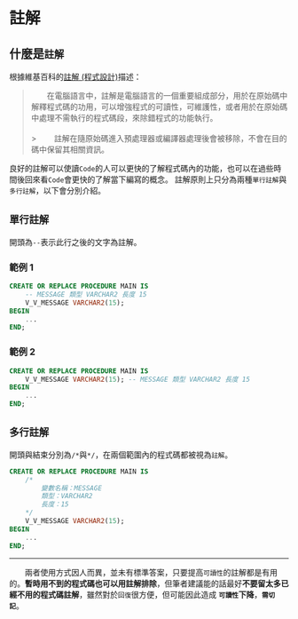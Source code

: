 # 註解

## 什麼是`註解`

根據維基百科的[註解 (程式設計)](<https://zh.wikipedia.org/zh-tw/%E8%A8%BB%E8%A7%A3_(%E7%A8%8B%E5%BC%8F%E8%A8%AD%E8%A8%88)>)描述：

> &emsp;&emsp;在電腦語言中，註解是電腦語言的一個重要組成部分，用於在原始碼中解釋程式碼的功用，可以增強程式的可讀性，可維護性，或者用於在原始碼中處理不需執行的程式碼段，來除錯程式的功能執行。<br/><br/> > &emsp;&emsp;註解在隨原始碼進入預處理器或編譯器處理後會被移除，不會在目的碼中保留其相關資訊。

良好的註解可以使讀`Code`的人可以更快的了解程式碼內的功能，也可以在過些時間後回來看`Code`會更快的了解當下編寫的概念。
註解原則上只分為兩種`單行註解`與`多行註解`，以下會分別介紹。

## `單行註解`

開頭為`--`表示此行之後的文字為註解。

### 範例 1

```SQL
CREATE OR REPLACE PROCEDURE MAIN IS
    -- MESSAGE 類型 VARCHAR2 長度 15
    V_V_MESSAGE VARCHAR2(15);
BEGIN
    ...
END;
```

### 範例 2

```SQL
CREATE OR REPLACE PROCEDURE MAIN IS
    V_V_MESSAGE VARCHAR2(15); -- MESSAGE 類型 VARCHAR2 長度 15
BEGIN
    ...
END;
```

## `多行註解`

開頭與結束分別為`/*`與`*/`，在兩個範圍內的程式碼都被視為`註解`。

```SQL
CREATE OR REPLACE PROCEDURE MAIN IS
    /*
        變數名稱：MESSAGE
        類型：VARCHAR2
        長度：15
    */
    V_V_MESSAGE VARCHAR2(15);
BEGIN
    ...
END;
```

---

&emsp;&emsp;兩者使用方式因人而異，並未有標準答案，只要提高`可讀性`的註解都是有用的。**暫時用不到的程式碼也可以用註解排除**，但筆者建議能的話最好**不要留太多已經不用的程式碼註解**，雖然對於`回復`很方便，但可能因此造成 **`可讀性`下降**，**`需切記`**。
